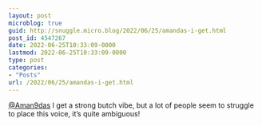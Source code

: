 ```yaml
---
layout: post
microblog: true
guid: http://snuggle.micro.blog/2022/06/25/amandas-i-get.html
post_id: 4547267
date: 2022-06-25T10:33:09-0000
lastmod: 2022-06-25T10:33:09-0000
type: post
categories:
- "Posts"
url: /2022/06/25/amandas-i-get.html
---
```

<p><span class="h-card" translate="no"><a href="https://fosstodon.org/@Aman9das" class="u-url mention">@<span>Aman9das</span></a></span> I get a strong butch vibe, but a lot of people seem to struggle to place this voice, it’s quite ambiguous!</p>
